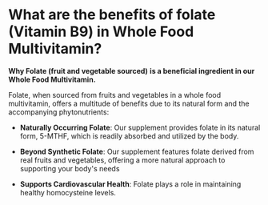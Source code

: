 # What are the benefits of folate (Vitamin B9) in Whole Food Multivitamin?

**Why Folate (fruit and vegetable sourced)** **is a beneficial ingredient in our Whole Food Multivitamin.**

Folate, when sourced from fruits and vegetables in a whole food multivitamin, offers a multitude of benefits due to its natural form and the accompanying phytonutrients: 

- **Naturally Occurring Folate**: Our supplement provides folate in its natural form, 5-MTHF, which is readily absorbed and utilized by the body. 

- **Beyond Synthetic Folate**: Our supplement features folate derived from real fruits and vegetables, offering a more natural approach to supporting your body's needs 

- **Supports Cardiovascular Health**: Folate plays a role in maintaining healthy homocysteine levels.